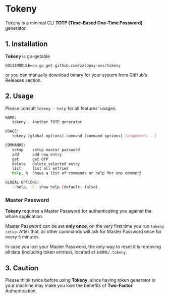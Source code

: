 # Tokeny

Tokeny is a minimal CLI **[TOTP](https://tools.ietf.org/html/rfc6238) (Time-Based One-Time Password)** generator. 

## 1. Installation

**Tokeny** is go-getable

```
GO111MODULE=on go get github.com/zalopay-oss/tokeny
```

or you can manually download binary for your system from GitHub's Releases section.

## 2. Usage

Please consult `tokeny --help` for all features' usages.

```bash
NAME:
   tokeny - Another TOTP generator

USAGE:
   tokeny [global options] command [command options] [arguments...]

COMMANDS:
   setup    setup master password
   add      add new entry
   get      get OTP
   delete   delete selected entry
   list     list all entries
   help, h  Shows a list of commands or help for one command

GLOBAL OPTIONS:
   --help, -h  show help (default: false)
```

### Master Password

**Tokeny** requires a Master Password for authenticating you against the whole application.

Master Password can be set **only once**, on the very first time you run `tokeny setup`. After that, all other commands will ask for Master Password once for every 5 minutes.

In case you lost your Master Password, the only way to reset it is removing all data (including token entries), located at `$HOME/.tokeny`.

## 3. Caution

Please think twice before using **Tokeny**, since having token generator in your machine may make you lose the benefits of **Two-Factor** Authentication.

